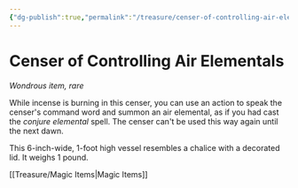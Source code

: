 ```yaml
---
{"dg-publish":true,"permalink":"/treasure/censer-of-controlling-air-elementals/","dgHomeLink":false,"dgPassFrontmatter":true}
---
```



# Censer of Controlling Air Elementals

*Wondrous item, rare*

While incense is burning in this censer, you can use an action to speak the censer's command word and summon an air elemental, as if you had cast the *conjure elemental* spell. The censer can't be used this way again until the next dawn.

This 6-inch-wide, 1-foot high vessel resembles a chalice with a decorated lid. It weighs 1 pound.


[[Treasure/Magic Items|Magic Items]]